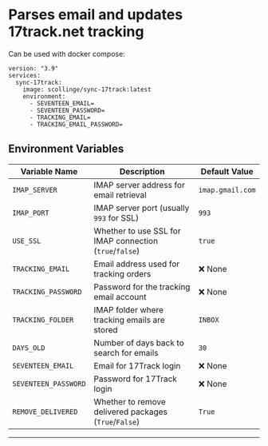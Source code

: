 # Parses email and updates 17track.net tracking


Can be used with docker compose:

```
version: "3.9"
services:
  sync-17track:
    image: scollinge/sync-17track:latest
    environment:
      - SEVENTEEN_EMAIL= 
      - SEVENTEEN_PASSWORD= 
      - TRACKING_EMAIL= 
      - TRACKING_EMAIL_PASSWORD= 
```

## Environment Variables

| Variable Name        | Description                                             | Default Value |
|----------------------|---------------------------------------------------------|--------------|
| `IMAP_SERVER`       | IMAP server address for email retrieval                 | `imap.gmail.com` | 
| `IMAP_PORT`         | IMAP server port (usually `993` for SSL)                | `993`        | 
| `USE_SSL`           | Whether to use SSL for IMAP connection (`true`/`false`) | `true`       |
| `TRACKING_EMAIL`    | Email address used for tracking orders                  | ❌ None      |
| `TRACKING_PASSWORD` | Password for the tracking email account                 | ❌ None      |
| `TRACKING_FOLDER`   | IMAP folder where tracking emails are stored            | `INBOX`      | 
| `DAYS_OLD`          | Number of days back to search for emails                | `30`         |
| `SEVENTEEN_EMAIL`   | Email for 17Track login                                 | ❌ None      |
| `SEVENTEEN_PASSWORD`| Password for 17Track login                              | ❌ None      | 
| `REMOVE_DELIVERED`  | Whether to remove delivered packages (`True`/`False`)   | `True`       |

---